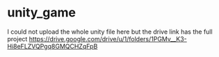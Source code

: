 # unity_game
I could not upload the whole unity file here but the drive link has the full project
https://drive.google.com/drive/u/1/folders/1PGMv__K3-Hi8eFLZVQPgq8GMQCHZqFpB
